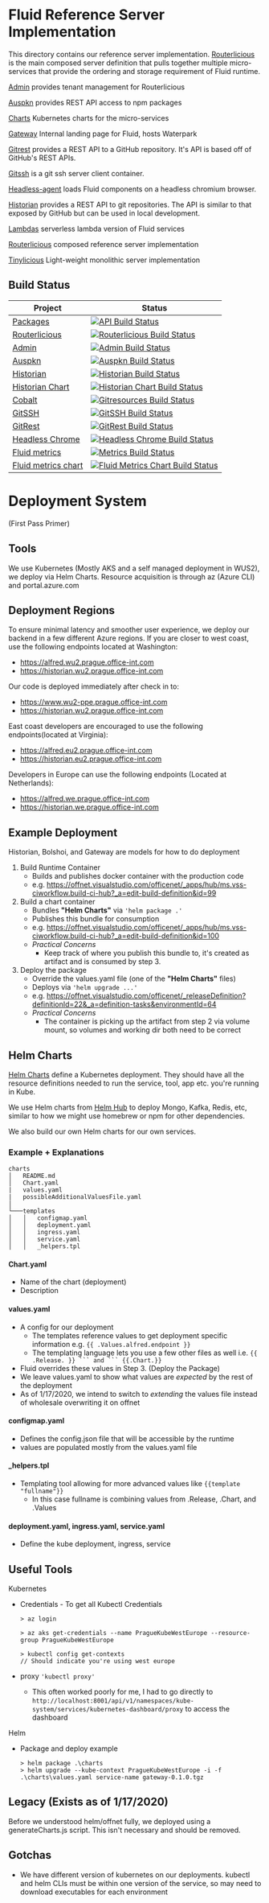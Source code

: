 # Fluid Reference Server Implementation

This directory contains our reference server implementation. [Routerlicious](./routerlicious) is the main composed server definition that pulls together multiple micro-services that provide the ordering and storage requirement of Fluid runtime.

[Admin](./admin) provides tenant management for Routerlicious

[Auspkn](./auspkn) provides REST API access to npm packages

[Charts](./charts) Kubernetes charts for the micro-services

[Gateway](./gateway) Internal landing page for Fluid, hosts Waterpark

[Gitrest](./gitrest) provides a REST API to a GitHub repository. It's API is based off of GitHub's REST APIs.

[Gitssh](./gitssh) is a git ssh server client container.

[Headless-agent](./headless-agent) loads Fluid components on a headless chromium browser.

[Historian](./historian) provides a REST API to git repositories. The API is similar to that exposed by GitHub but can be used in local development.

[Lambdas](./lambdas) serverless lambda version of Fluid services

[Routerlicious](./routerlicious) composed reference server implementation

[Tinylicious](./tinylicious) Light-weight monolithic server implementation

## Build Status

|Project|Status|
|-------|------|
|[Packages](./packages)|[![API Build Status](https://offnet.visualstudio.com/_apis/public/build/definitions/0a22f611-6a4a-4416-a1bb-53ed7284aa21/10/badge)](https://offnet.visualstudio.com/officenet/_build/index?definitionId=10)|
|[Routerlicious](./server/routerlicious)|[![Routerlicious Build Status](https://offnet.visualstudio.com/_apis/public/build/definitions/0a22f611-6a4a-4416-a1bb-53ed7284aa21/3/badge)](https://offnet.visualstudio.com/officenet/_build/index?definitionId=3)|
|[Admin](./server/admin)|[![Admin Build Status](https://offnet.visualstudio.com/_apis/public/build/definitions/0a22f611-6a4a-4416-a1bb-53ed7284aa21/17/badge)](https://offnet.visualstudio.com/officenet/_build/index?definitionId=17)|
|[Auspkn](./server/auspkn)|[![Auspkn Build Status](https://offnet.visualstudio.com/officenet/_apis/build/status/server/server%20-%20auspkn?branchName=master)](https://offnet.visualstudio.com/officenet/_build/index?definitionId=25)
|[Historian](./server/historian)|[![Historian Build Status](https://offnet.visualstudio.com/_apis/public/build/definitions/0a22f611-6a4a-4416-a1bb-53ed7284aa21/7/badge)](https://offnet.visualstudio.com/officenet/_build/index?definitionId=7)|
|[Historian Chart](./server/charts/historian)|[![Historian Chart Build Status](https://offnet.visualstudio.com/_apis/public/build/definitions/0a22f611-6a4a-4416-a1bb-53ed7284aa21/13/badge)](https://offnet.visualstudio.com/officenet/_build/index?definitionId=13)|
|[Cobalt](https://offnet.visualstudio.com/officenet/_git/cobalt-netcore)|[![Gitresources Build Status](https://offnet.visualstudio.com/_apis/public/build/definitions/0a22f611-6a4a-4416-a1bb-53ed7284aa21/12/badge)](https://offnet.visualstudio.com/officenet/_build/index?definitionId=12)|
|[GitSSH](./server/gitssh)|[![GitSSH Build Status](https://offnet.visualstudio.com/_apis/public/build/definitions/0a22f611-6a4a-4416-a1bb-53ed7284aa21/5/badge)](https://offnet.visualstudio.com/officenet/_build/index?definitionId=5)|
|[GitRest](./server/gitrest)|[![GitRest Build Status](https://offnet.visualstudio.com/_apis/public/build/definitions/0a22f611-6a4a-4416-a1bb-53ed7284aa21/8/badge)](https://offnet.visualstudio.com/officenet/_build/index?definitionId=8)|
|[Headless Chrome](./tools/headless-chrome)|[![Headless Chrome Build Status](https://offnet.visualstudio.com/_apis/public/build/definitions/0a22f611-6a4a-4416-a1bb-53ed7284aa21/19/badge)](https://offnet.visualstudio.com/officenet/_build/index?definitionId=19)|
|[Fluid metrics](./tools/fluid-metrics)|[![Metrics Build Status](https://offnet.visualstudio.com/_apis/public/build/definitions/0a22f611-6a4a-4416-a1bb-53ed7284aa21/20/badge)](https://offnet.visualstudio.com/officenet/_build/index?definitionId=20)|
|[Fluid metrics chart](./server/charts/fluid-metrics)|[![Fluid Metrics Chart Build Status](https://offnet.visualstudio.com/_apis/public/build/definitions/0a22f611-6a4a-4416-a1bb-53ed7284aa21/21/badge)](https://offnet.visualstudio.com/officenet/_build/index?definitionId=21)|

# Deployment System

(First Pass Primer)

## Tools

We use Kubernetes (Mostly AKS and a self managed deployment in WUS2), we deploy via Helm Charts. Resource acquisition is through az (Azure CLI) and portal.azure.com

## Deployment Regions

To ensure minimal latency and smoother user experience, we deploy our backend in a few different Azure regions. If you are closer to west coast, use the following endpoints located at Washington:

* <https://alfred.wu2.prague.office-int.com>
* <https://historian.wu2.prague.office-int.com>

Our code is deployed immediately after check in to:

* <https://www.wu2-ppe.prague.office-int.com>
* <https://historian.wu2.prague.office-int.com>

East coast developers are encouraged to use the following endpoints(located at Virginia):

* <https://alfred.eu2.prague.office-int.com>
* <https://historian.eu2.prague.office-int.com>

Developers in Europe can use the following endpoints (Located at Netherlands):

* <https://alfred.we.prague.office-int.com>
* <https://historian.we.prague.office-int.com>

## Example Deployment

Historian, Bolshoi, and Gateway are models for how to do deployment

1. Build Runtime Container
    * Builds and publishes docker container with the production code
    * e.g. <https://offnet.visualstudio.com/officenet/_apps/hub/ms.vss-ciworkflow.build-ci-hub?_a=edit-build-definition&id=99>
2. Build a chart container
    * Bundles **"Helm Charts"** via `'helm package .'`
    * Publishes this bundle for consumption
    * e.g. <https://offnet.visualstudio.com/officenet/_apps/hub/ms.vss-ciworkflow.build-ci-hub?_a=edit-build-definition&id=100>
    * *Practical Concerns*
      * Keep track of where you publish this bundle to, it's created as artifact and is consumed by step 3.
3. Deploy the package
    * Override the values.yaml file (one of the **"Helm Charts"** files)
    * Deploys via `'helm upgrade ...'`
    * e.g. <https://offnet.visualstudio.com/officenet/_releaseDefinition?definitionId=22&_a=definition-tasks&environmentId=64>
    * *Practical Concerns*
      * The container is picking up the artifact from step 2 via volume mount, so volumes and working dir both need to be correct

## Helm Charts

[Helm Charts](https://github.com/helm/charts) define a Kubernetes deployment. They should have all the resource definitions needed to run the service, tool, app etc. you're running in Kube.

We use Helm charts from [Helm Hub](https://hub.helm.sh/) to deploy Mongo, Kafka, Redis, etc, similar to how we might use homebrew or npm for other dependencies.

We also build our own Helm charts for our own services.

### Example + Explanations

```
charts
│   README.md
│   Chart.yaml
|   values.yaml
|   possibleAdditionalValuesFile.yaml
│
└───templates
│   │   configmap.yaml
│   │   deployment.yaml
│   │   ingress.yaml
│   │   service.yaml
│   │   _helpers.tpl
```

#### Chart.yaml

* Name of the chart (deployment)
* Description

#### values.yaml

* A config for our deployment
  * The templates reference values to get deployment specific information e.g. `{{ .Values.alfred.endpoint }}`
  * The templating language lets you use a few other files as well i.e. `{{ .Release. }} ``` and ``` {{.Chart.}}`
* Fluid overrides these values in Step 3. (Deploy the Package)
* We leave values.yaml to show what values are *expected* by the rest of the deployment
* As of 1/17/2020, we intend to switch to *extending* the values file instead of wholesale overwriting it on offnet

#### configmap.yaml

* Defines the config.json file that will be accessible by the runtime
* values are populated mostly from the values.yaml file

#### _helpers.tpl

* Templating tool allowing for more advanced values like `{{template "fullname"}}`
  * In this case fullname is combining values from .Release, .Chart, and .Values

#### deployment.yaml, ingress.yaml, service.yaml

* Define the kube deployment, ingress, service

## Useful Tools

Kubernetes

* Credentials - To get all Kubectl Credentials

  ```
  > az login

  > az aks get-credentials --name PragueKubeWestEurope --resource-group PragueKubeWestEurope

  > kubectl config get-contexts
  // Should indicate you're using west europe
  ```

* proxy `'kubectl proxy'`
  * This often worked poorly for me, I had to go directly to `http://localhost:8001/api/v1/namespaces/kube-system/services/kubernetes-dashboard/proxy` to access the dashboard

Helm

* Package and deploy example

  ```
  > helm package .\charts
  > helm upgrade --kube-context PragueKubeWestEurope -i -f .\charts\values.yaml service-name gateway-0.1.0.tgz
  ```

## Legacy (Exists as of 1/17/2020)

Before we understood helm/offnet fully, we deployed using a generateCharts.js script. This isn't necessary and should be removed.

## Gotchas

* We have different version of kubernetes on our deployments. kubectl and helm CLIs must be within one version of the service, so may need to download executables for each environment